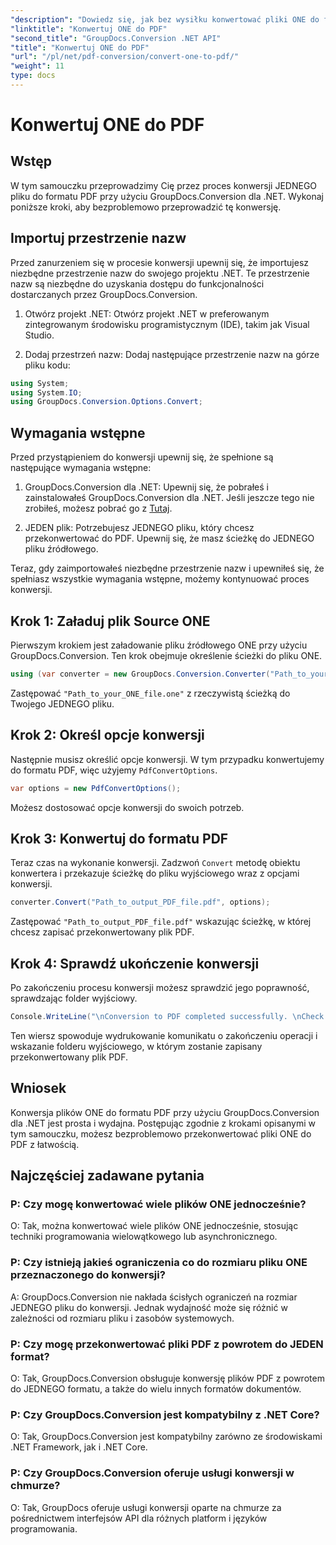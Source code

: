 ```yaml
---
"description": "Dowiedz się, jak bez wysiłku konwertować pliki ONE do formatu PDF za pomocą GroupDocs.Conversion dla .NET. Postępuj zgodnie z naszym przewodnikiem krok po kroku."
"linktitle": "Konwertuj ONE do PDF"
"second_title": "GroupDocs.Conversion .NET API"
"title": "Konwertuj ONE do PDF"
"url": "/pl/net/pdf-conversion/convert-one-to-pdf/"
"weight": 11
type: docs
---
```

# Konwertuj ONE do PDF

## Wstęp

W tym samouczku przeprowadzimy Cię przez proces konwersji JEDNEGO pliku do formatu PDF przy użyciu GroupDocs.Conversion dla .NET. Wykonaj poniższe kroki, aby bezproblemowo przeprowadzić tę konwersję.

## Importuj przestrzenie nazw

Przed zanurzeniem się w procesie konwersji upewnij się, że importujesz niezbędne przestrzenie nazw do swojego projektu .NET. Te przestrzenie nazw są niezbędne do uzyskania dostępu do funkcjonalności dostarczanych przez GroupDocs.Conversion.

1. Otwórz projekt .NET: Otwórz projekt .NET w preferowanym zintegrowanym środowisku programistycznym (IDE), takim jak Visual Studio.

2. Dodaj przestrzeń nazw: Dodaj następujące przestrzenie nazw na górze pliku kodu:

```csharp
using System;
using System.IO;
using GroupDocs.Conversion.Options.Convert;
```

## Wymagania wstępne

Przed przystąpieniem do konwersji upewnij się, że spełnione są następujące wymagania wstępne:

1. GroupDocs.Conversion dla .NET: Upewnij się, że pobrałeś i zainstalowałeś GroupDocs.Conversion dla .NET. Jeśli jeszcze tego nie zrobiłeś, możesz pobrać go z [Tutaj](https://releases.groupdocs.com/conversion/net/).

2. JEDEN plik: Potrzebujesz JEDNEGO pliku, który chcesz przekonwertować do PDF. Upewnij się, że masz ścieżkę do JEDNEGO pliku źródłowego.

Teraz, gdy zaimportowałeś niezbędne przestrzenie nazw i upewniłeś się, że spełniasz wszystkie wymagania wstępne, możemy kontynuować proces konwersji.

## Krok 1: Załaduj plik Source ONE

Pierwszym krokiem jest załadowanie pliku źródłowego ONE przy użyciu GroupDocs.Conversion. Ten krok obejmuje określenie ścieżki do pliku ONE.

```csharp
using (var converter = new GroupDocs.Conversion.Converter("Path_to_your_ONE_file.one"))
```

Zastępować `"Path_to_your_ONE_file.one"` z rzeczywistą ścieżką do Twojego JEDNEGO pliku.

## Krok 2: Określ opcje konwersji

Następnie musisz określić opcje konwersji. W tym przypadku konwertujemy do formatu PDF, więc użyjemy `PdfConvertOptions`.

```csharp
var options = new PdfConvertOptions();
```

Możesz dostosować opcje konwersji do swoich potrzeb.

## Krok 3: Konwertuj do formatu PDF

Teraz czas na wykonanie konwersji. Zadzwoń `Convert` metodę obiektu konwertera i przekazuje ścieżkę do pliku wyjściowego wraz z opcjami konwersji.

```csharp
converter.Convert("Path_to_output_PDF_file.pdf", options);
```

Zastępować `"Path_to_output_PDF_file.pdf"` wskazując ścieżkę, w której chcesz zapisać przekonwertowany plik PDF.

## Krok 4: Sprawdź ukończenie konwersji

Po zakończeniu procesu konwersji możesz sprawdzić jego poprawność, sprawdzając folder wyjściowy.

```csharp
Console.WriteLine("\nConversion to PDF completed successfully. \nCheck output in {0}", outputFolder);
```

Ten wiersz spowoduje wydrukowanie komunikatu o zakończeniu operacji i wskazanie folderu wyjściowego, w którym zostanie zapisany przekonwertowany plik PDF.

## Wniosek

Konwersja plików ONE do formatu PDF przy użyciu GroupDocs.Conversion dla .NET jest prosta i wydajna. Postępując zgodnie z krokami opisanymi w tym samouczku, możesz bezproblemowo przekonwertować pliki ONE do PDF z łatwością.

## Najczęściej zadawane pytania

### P: Czy mogę konwertować wiele plików ONE jednocześnie?

O: Tak, można konwertować wiele plików ONE jednocześnie, stosując techniki programowania wielowątkowego lub asynchronicznego.

### P: Czy istnieją jakieś ograniczenia co do rozmiaru pliku ONE przeznaczonego do konwersji?

A: GroupDocs.Conversion nie nakłada ścisłych ograniczeń na rozmiar JEDNEGO pliku do konwersji. Jednak wydajność może się różnić w zależności od rozmiaru pliku i zasobów systemowych.

### P: Czy mogę przekonwertować pliki PDF z powrotem do JEDEN format?

O: Tak, GroupDocs.Conversion obsługuje konwersję plików PDF z powrotem do JEDNEGO formatu, a także do wielu innych formatów dokumentów.

### P: Czy GroupDocs.Conversion jest kompatybilny z .NET Core?

O: Tak, GroupDocs.Conversion jest kompatybilny zarówno ze środowiskami .NET Framework, jak i .NET Core.

### P: Czy GroupDocs.Conversion oferuje usługi konwersji w chmurze?

O: Tak, GroupDocs oferuje usługi konwersji oparte na chmurze za pośrednictwem interfejsów API dla różnych platform i języków programowania.